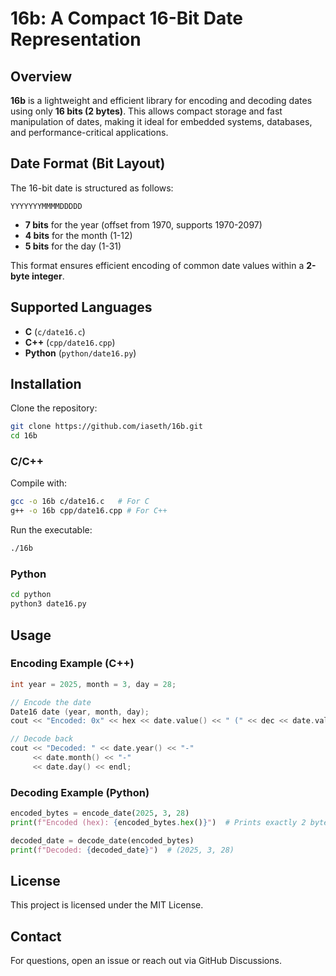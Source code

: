 # 16b: A Compact 16-Bit Date Representation

## Overview
**16b** is a lightweight and efficient library for encoding and decoding dates using only **16 bits (2 bytes)**. This allows compact storage and fast manipulation of dates, making it ideal for embedded systems, databases, and performance-critical applications.

## Date Format (Bit Layout)
The 16-bit date is structured as follows:

```
YYYYYYYMMMMDDDDD
```

- **7 bits** for the year (offset from 1970, supports 1970-2097)
- **4 bits** for the month (1-12)
- **5 bits** for the day (1-31)

This format ensures efficient encoding of common date values within a **2-byte integer**.

## Supported Languages
- **C** (`c/date16.c`)
- **C++** (`cpp/date16.cpp`)
- **Python** (`python/date16.py`)

## Installation
Clone the repository:
```sh
git clone https://github.com/iaseth/16b.git
cd 16b
```

### C/C++
Compile with:
```sh
gcc -o 16b c/date16.c   # For C
g++ -o 16b cpp/date16.cpp # For C++
```
Run the executable:
```sh
./16b
```

### Python
```sh
cd python
python3 date16.py
```

## Usage
### Encoding Example (C++)
```cpp
int year = 2025, month = 3, day = 28;

// Encode the date
Date16 date (year, month, day);
cout << "Encoded: 0x" << hex << date.value() << " (" << dec << date.value() << ")" << endl;

// Decode back
cout << "Decoded: " << date.year() << "-" 
	 << date.month() << "-" 
	 << date.day() << endl;
```
### Decoding Example (Python)
```python
encoded_bytes = encode_date(2025, 3, 28)
print(f"Encoded (hex): {encoded_bytes.hex()}")  # Prints exactly 2 bytes

decoded_date = decode_date(encoded_bytes)
print(f"Decoded: {decoded_date}")  # (2025, 3, 28)
```

## License
This project is licensed under the MIT License.

## Contact
For questions, open an issue or reach out via GitHub Discussions.
